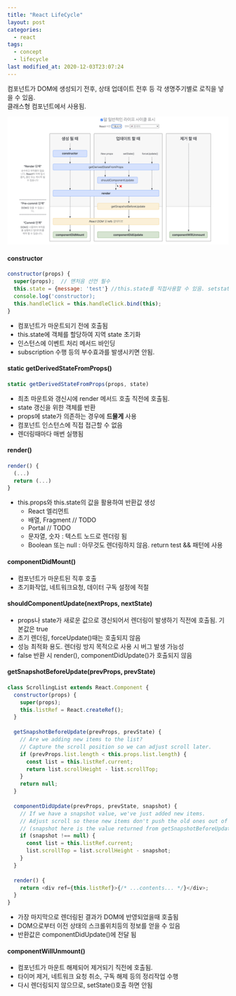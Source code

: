 ```yaml
---
title: "React LifeCycle"
layout: post
categories:
  - react
tags:
  - concept
  - lifecycle
last modified_at: 2020-12-03T23:07:24
---
```


컴포넌트가 DOM에 생성되기 전후, 상태 업데이트 전후 등 각 생명주기별로 로직을 넣을 수 있음.  
클래스형 컴포넌트에서 사용됨.

[![LifeCycle](/images/react/react-lifecycle.png)](https://projects.wojtekmaj.pl/react-lifecycle-methods-diagram/)

#### constructor

```javascript
constructor(props) {
  super(props);  // 맨처음 선언 필수
  this.state = {message: 'test'} //this.state를 직접사용할 수 있음. setstate()사용하면 안됨
  console.log('constructor);
  this.handleClick = this.handleClick.bind(this);
}
```

- 컴포넌트가 마운트되기 전에 호출됨
- this.state에 객체를 할당하여 지역 state 초기화
- 인스턴스에 이벤트 처리 메서드 바인딩
- subscription 수행 등의 부수효과를 발생시키면 안됨.

#### static getDerivedStateFromProps()

```javascript
static getDerivedStateFromProps(props, state)
```

- 최초 마운트와 갱신시에 render 메서드 호출 직전에 호출됨.
- state 갱신을 위한 객체를 반환
- props에 state가 의존하는 경우에 <b>드물게</b> 사용
- 컴포넌트 인스턴스에 직접 접근할 수 없음
- 렌더링때마다 매번 실행됨

#### render()

```javascript
render() {
  (...)
  return (...)
}
```

- this.props와 this.state의 값을 활용하여 반환값 생성
  - React 엘리먼트
  - 배열, Fragment // TODO
  - Portal // TODO
  - 문자열, 숫자 : 텍스트 노드로 렌더링 됨
  - Boolean 또는 null : 아무것도 렌더링하지 않음. return test && <Child /> 패턴에 사용

#### componentDidMount()

- 컴포넌트가 마운트된 직후 호출
- 초기화작업, 네트워크요청, 데이터 구독 설정에 적절

#### shouldComponentUpdate(nextProps, nextState)

- props나 state가 새로운 값으로 갱신되어서 렌더링이 발생하기 직전에 호출됨. 기본값은 true
- 초기 렌더링, forceUpdate()때는 호출되지 않음
- 성능 최적화 용도. 렌더링 방지 목적으로 사용 시 버그 발생 가능성
- false 반환 시 render(), componentDidUpdate()가 호출되지 않음

#### getSnapshotBeforeUpdate(prevProps, prevState)

```javascript
class ScrollingList extends React.Component {
  constructor(props) {
    super(props);
    this.listRef = React.createRef();
  }

  getSnapshotBeforeUpdate(prevProps, prevState) {
    // Are we adding new items to the list?
    // Capture the scroll position so we can adjust scroll later.
    if (prevProps.list.length < this.props.list.length) {
      const list = this.listRef.current;
      return list.scrollHeight - list.scrollTop;
    }
    return null;
  }

  componentDidUpdate(prevProps, prevState, snapshot) {
    // If we have a snapshot value, we've just added new items.
    // Adjust scroll so these new items don't push the old ones out of view.
    // (snapshot here is the value returned from getSnapshotBeforeUpdate)
    if (snapshot !== null) {
      const list = this.listRef.current;
      list.scrollTop = list.scrollHeight - snapshot;
    }
  }

  render() {
    return <div ref={this.listRef}>{/* ...contents... */}</div>;
  }
}
```

- 가장 마지막으로 렌더링된 결과가 DOM에 반영되었을때 호출됨
- DOM으로부터 이전 상태의 스크롤위치등의 정보를 얻을 수 있음
- 반환값은 componentDidUpdate()에 전달 됨

#### componentWillUnmount()

- 컴포넌트가 마운트 해제되어 제거되기 직전에 호출됨.
- 타이머 제거, 네트워크 요청 취소, 구독 해제 등의 정리작업 수행
- 다시 렌더링되지 않으므로, setState()호출 하면 안됨